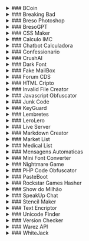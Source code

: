 
<details>
<summary>### BCoin </summary>
>> Aplicativo intuitivo para facilitar a compra e venda de BCoins <br><br>
  <a href="apks/bcoin.apk">Download do APK</a>
[Download do APK](apks/bcoin.apk)

</details>

<details>
<summary>### Breaking Bad </summary>
>> Jogo baseado na série de tv
[Download do APK](apks/Breaking Bad.apk)
[Acessar Site](https://bresodev.github.io/Breaking-Bad-Game/)

</details>

<details>
<summary>### Breso Photoshop </summary>
>> Simples editor de imagens
[Acessar Site](https://bresodev.github.io/Editor-de-Imagens-Javascript/)

</details>

<details>
<summary>### BresoGPT </summary>
>> Aplicativo inspirado no ChatGPT
[Download do APK](apks/BresoGPT.apk)
[Acessar Site](https://bresodev.github.io/GPT-Via-JSON/)

</details>

<details>
<summary>### CSS Maker </summary>
>> Aplicacao para facilitar a estilização de elementos HTML usando CSS
[Download do APK](apks/CSS Maker.apk)
[Acessar Site](https://bresodev.github.io/Css-Maker/)

</details>

<details>
<summary>### Calculo IMC </summary>
>> App que calcula a massa corporea
[Download do APK](apks/Calculo IMC.apk)
[Acessar Site](https://bresodev.github.io/Calculo-IMC/)

</details>

<details>
<summary>### Chatbot Calculadora </summary>
>> Bot que faz contas basicas de matematica
[Download do APK](apks/Chatbot Calculadora.apk)
[Acessar Site](https://bresodev.github.io/BotCalculadora/)

</details>

<details>
<summary>### Confessionario </summary>
>> Site para fazer confissões de modo anonimo
[Download do APK](apks/Confessionario.apk)
[Acessar Site](http://bresodev.free.nf/Confessionario/)

</details>

<details>
<summary>### CrushAI </summary>
>> Chatbot que simula um namorado ou uma namorada virtual
[Download do APK](apks/CrushAI.apk)

</details>

<details>
<summary>### Dark Font </summary>
>> Conversor de texto para fonte estilizada
[Download do APK](apks/Dark Font.apk)
[Acessar Site](https://bresodev.github.io/DarkFont/)

</details>

<details>
<summary>### Fake MailBox </summary>
>> Sistema que você pode criar seu email personalizado com qualquer nome e domínio
[Download do APK](apks/FakeMailBox.apk)
[Acessar Site](http://bresodev.free.nf/EmailBox/login.php)

</details>

<details>
<summary>### Forum CDS </summary>
>> Fórum destinado a alunos de Ciências da Computação da escola Cruzeiro do Sul
[Download do APK](apks/Forum CDS.apk)
[Acessar Site](http://bresodev.free.nf/CDSEAD/)

</details>

<details>
<summary>### HTML Cripto </summary>
>> Obfuscador de codigo HTML
[Download do APK](apks/HTML Cripto.apk)
[Acessar Site](https://bresodev.github.io/CriptoHTML/)

</details>

<details>
<summary>### Invalid File Creator </summary>
>> Cria arquivos inválidos e corrompidos de qualquer tamanho ou extensão, para ser usado como desculpa quando não fez um trabalho e precisa entregar
[Download do APK](apks/Invalid File Creator.apk)
[Acessar Site](http://bresodev.free.nf/InvalidFileCreator)

</details>

<details>
<summary>### Javascript Obfuscator </summary>
>> Obfuscador de codigo Javascript
[Download do APK](apks/Javascript Obfuscator.apk)
[Acessar Site](https://bresodev.github.io/JS-Obfuscator/)

</details>

<details>
<summary>### Junk Code </summary>
>> Gerador de junk code para varias linguagens
[Download do APK](apks/Junk Code.apk)
[Acessar Site](https://bresodev.github.io/Web-Junk-Code/)

</details>

<details>
<summary>### KeyGuard </summary>
>> Proteja suas senhas com segurança e conveniência usando o KeyGuard
[Download do APK](apks/KeyGuard.apk)

</details>

<details>
<summary>### Lembretes </summary>
>> Aplicativo para adicionar lembretes
[Download do APK](apks/Lembretes.apk)
[Acessar Site](https://bresodev.github.io/Post-Its/)

</details>

<details>
<summary>### LeroLero </summary>
>> Gerador de texto aleatorio (lero lero)
[Download do APK](apks/LeroLero.apk)
[Acessar Site](https://bresodev.github.io/LeroLero/)

</details>

<details>
<summary>### Live Server </summary>
>> Programa que simula um server ao vivo, para criar sites, permitindo mudar o html/css/js em tempo real.
[Download do APK](apks/Live Server.apk)
[Acessar Site](https://bresodev.github.io/LiveServer/)

</details>

<details>
<summary>### Markdown Creator </summary>
>> Formatador e gerador de textos em formato Markdown
[Download do APK](apks/Markdown Creator.apk)
[Acessar Site](https://bresodev.github.io/MarkdownCreator/)

</details>

<details>
<summary>### Market List </summary>
>> Aplicativo ideal para criar e gerenciar listas de compras
[Download do APK](apks/marketlist.apk)

</details>

<details>
<summary>### Medical List </summary>
>> Aplicativo para cadastrar sintomas e os remédios correspondentes
[Download do APK](apks/medicallist.apk)

</details>

<details>
<summary>### Mensagens Automaticas </summary>
>> Gerador de mensagens de temas diversos (bom dia, boa noite, aniversario, etc...)
[Download do APK](apks/Mensagens Automaticas.apk)
[Acessar Site](https://bresodev.github.io/MensagensBomDia/)

</details>

<details>
<summary>### Mini Font Converter </summary>
>> Converte frases em caracteres menores que a fonte normal
[Download do APK](apks/Mini Font Converter.apk)
[Acessar Site](https://bresodev.github.io/MiniFont-Creator/)

</details>

<details>
<summary>### Nightmare Game </summary>
>> Jogo de terror, onde voce assume o papel de um vigia noturno em seu nomo emprego.
[Download do APK](apks/Nightmare Game.apk)
[Acessar Site](https://bresodev.github.io/Nightmares/)

</details>

<details>
<summary>### PHP Code Obfuscator </summary>
>> Obfuscador de codigo PHP
[Download do APK](apks/PHP Code Obfuscator.apk)
[Acessar Site](https://bresodev.github.io/PHP-Obfuscator/)

</details>

<details>
<summary>### PasteBoot </summary>
>> Aplicativo semelhante ao Pastebin, para hospedar e compartilhar textos diversos
[Download do APK](apks/PasteBoot.apk)
[Acessar Site](http://bresodev.free.nf/Pasteboot/)

</details>

<details>
<summary>### Rockstar Games Hasher </summary>
>> Gerador e conversor de string ou listas para hash, usados em scripts de jogos da Rockstar Games (GTAV,RDR2,etc...)
[Download do APK](apks/Rockstar Games Hasher.apk)
[Acessar Site](https://bresodev.github.io/Hash-Generator-Javascript/)

</details>

<details>
<summary>### Show do Milhão </summary>
>> Jogo semelhante ao programa, com perguntas e respostas
[Download do APK](apks/Show do Milhão.apk)
[Acessar Site](https://bresodev.github.io/Show-do-Milhao/)

</details>

<details>
<summary>### SpeakUp Chat </summary>
>> Aplicativo de conversas/chat entre usuarios
[Download do APK](apks/SpeakUp.apk)
[Acessar Site](http://speakup.free.nf/)

</details>

<details>
<summary>### Stencil Maker </summary>
>> Crie facilmente stencils a partir de suas imagens
[Acessar Site](https://bresodev.github.io/Stencil-Maker/)

</details>

<details>
<summary>### Text Encriptor </summary>
>> Encriptador e decriptador de textos
[Download do APK](apks/Text Encriptor.apk)
[Acessar Site](https://bresodev.github.io/Criptografia-Strings/)

</details>

<details>
<summary>### Unicode Finder </summary>
>> Localize codigos de fontes unicode
[Download do APK](apks/Unicode Finder.apk)
[Acessar Site](https://bresodev.github.io/FontFinder/)

</details>

<details>
<summary>### Version Checker </summary>
>> Aplicativo que checka a autenticidade de um texto usando uma chave de acesso
[Download do APK](apks/Version Checker.apk)
[Acessar Site](https://bresodev.github.io/Version-Checker-/)

</details>

<details>
<summary>### Warez API </summary>
>> Aplicativo de filmes via link do IMDB
[Acessar Site](https://bresodev.github.io/WarezAPI/)

</details>

<details>
<summary>### WhiteJack </summary>
>> Joguinho de cassino caça níquel, onde você pode jogar sem usar dinheiro real
[Download do APK](apks/WhiteJack.apk)
[Acessar Site](https://bresodev.github.io/Roleta-Cassino/)

</details>
